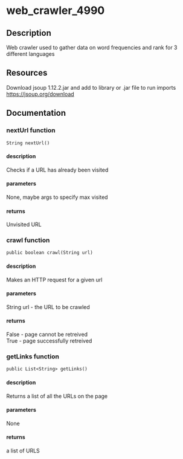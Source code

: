 # web_crawler_4990
## Description
Web crawler used to gather data on word frequencies and rank for 3 different languages
## Resources
Download jsoup 1.12.2.jar and add to library or .jar file to run imports
https://jsoup.org/download
## Documentation
### nextUrl function
`String nextUrl()`
#### description
Checks if a URL has already been visited
#### parameters
None, maybe args to specify max visited
#### returns
Unvisited URL
### crawl function
`public boolean crawl(String url)`
#### description
Makes an HTTP request for a given url
#### parameters
String url - the URL to be crawled
#### returns
False - page cannot be retreived\
True - page successfully retreived
### getLinks function
`public List<String> getLinks()`
#### description
Returns a list of all the URLs on the page
#### parameters
None
#### returns
a list of URLS
